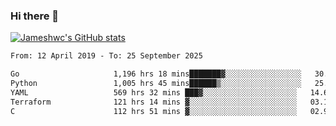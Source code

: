 ### Hi there 👋

[![Jameshwc's GitHub stats](https://github-readme-stats.vercel.app/api?username=jameshwc)](https://github.com/anuraghazra/github-readme-stats)

<!--START_SECTION:waka-->

```txt
From: 12 April 2019 - To: 25 September 2025

Go                     1,196 hrs 18 mins███████▓░░░░░░░░░░░░░░░░░   30.74 %
Python                 1,005 hrs 45 mins██████▒░░░░░░░░░░░░░░░░░░   25.84 %
YAML                   569 hrs 32 mins ███▓░░░░░░░░░░░░░░░░░░░░░   14.63 %
Terraform              121 hrs 14 mins ▓░░░░░░░░░░░░░░░░░░░░░░░░   03.12 %
C                      112 hrs 51 mins ▓░░░░░░░░░░░░░░░░░░░░░░░░   02.90 %
```

<!--END_SECTION:waka-->